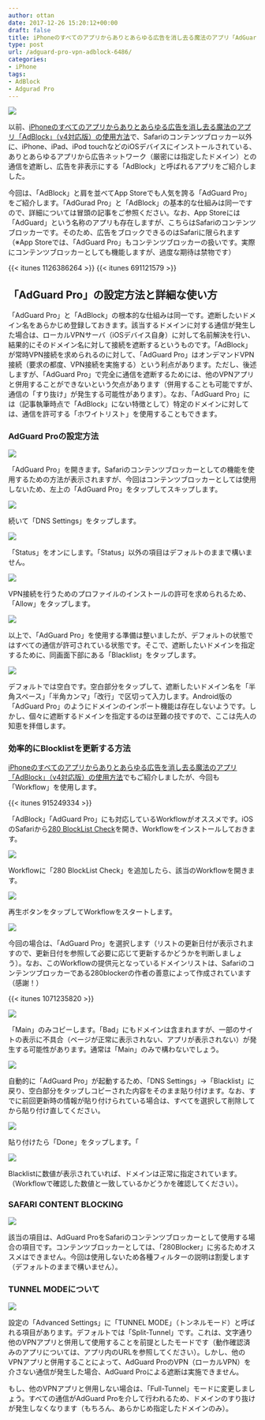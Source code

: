 ```yaml
---
author: ottan
date: 2017-12-26 15:20:12+00:00
draft: false
title: iPhoneのすべてのアプリからありとあらゆる広告を消し去る魔法のアプリ「AdGuard Pro」の使用方法
type: post
url: /adguard-pro-vpn-adblock-6486/
categories:
- iPhone
tags:
- AdBlock
- Adgurad Pro
---
```


![](/images/2017/12/171226-5a425afe3e027.jpg)

以前、[iPhoneのすべてのアプリからありとあらゆる広告を消し去る魔法のアプリ「AdBlock」（v4対応版）の使用方法](/ios-adblock-content-blocker-local-dns-6173/)で、Safariのコンテンツブロッカー以外に、iPhone、iPad、iPod touchなどのiOSデバイスにインストールされている、ありとあらゆるアプリから広告ネットワーク（厳密には指定したドメイン）との通信を遮断し、広告を非表示にする「AdBlock」と呼ばれるアプリをご紹介しました。

今回は、「AdBlock」と肩を並べてApp Storeでも人気を誇る「AdGuard Pro」をご紹介します。「AdGurad Pro」と「AdBlock」の基本的な仕組みは同一ですので、詳細については冒頭の記事をご参照ください。なお、App Storeには「AdGuard」という名称のアプリも存在しますが、こちらはSafariのコンテンツブロッカーです。そのため、広告をブロックできるのはSafariに限られます（※App Storeでは、「AdGuard Pro」もコンテンツブロッカーの扱いです。実際にコンテンツブロッカーとしても機能しますが、過度な期待は禁物です）

{{< itunes 1126386264 >}}
{{< itunes 691121579 >}}

## 「AdGuard Pro」の設定方法と詳細な使い方

「AdGuard Pro」と「AdBlock」の根本的な仕組みは同一です。遮断したいドメイン名をあらかじめ登録しておきます。該当するドメインに対する通信が発生した場合は、ローカルVPNサーバ（iOSデバイス自身）に対して名前解決を行い、結果的にそのドメイン名に対して接続を遮断するというものです。「AdBlock」が常時VPN接続を求められるのに対して、「AdGuard Pro」はオンデマンドVPN接続（要求の都度、VPN接続を実施する）という利点があります。ただし、後述しますが、「AdGuard Pro」で完全に通信を遮断するためには、他のVPNアプリと併用することができないという欠点があります（併用することも可能ですが、通信の「すり抜け」が発生する可能性があります）。なお、「AdGuard Pro」には（記事執筆時点で「AdBlock」にない特徴として）特定のドメインに対しては、通信を許可する「ホワイトリスト」を使用することもできます。

### AdGuard Proの設定方法

![](/images/2017/12/171226-5a425b41d6128.png)

「AdGuard Pro」を開きます。Safariのコンテンツブロッカーとしての機能を使用するための方法が表示されますが、今回はコンテンツブロッカーとしては使用しないため、左上の「AdGuard Pro」をタップしてスキップします。

![](/images/2017/12/171226-5a425b499892d.png)

続いて「DNS Settings」をタップします。

![](/images/2017/12/171226-5a425b5093f4b.png)

「Status」をオンにします。「Status」以外の項目はデフォルトのままで構いません。

![](/images/2017/12/171226-5a425b5f2db4d.png)

VPN接続を行うためのプロファイルのインストールの許可を求められるため、「Allow」をタップします。

![](/images/2017/12/171226-5a425bf299578.png)

以上で、「AdGuard Pro」を使用する準備は整いましたが、デフォルトの状態ではすべての通信が許可されている状態です。そこで、遮断したいドメインを指定するために、同画面下部にある「Blacklist」をタップします。

![](/images/2017/12/171226-5a425b8e0ddef.png)

デフォルトでは空白です。空白部分をタップして、遮断したいドメイン名を「半角スペース」「半角カンマ」「改行」で区切って入力します。Android版の「AdGuard Pro」のようにドメインのインポート機能は存在しないようです。しかし、個々に遮断するドメインを指定するのは至難の技ですので、ここは先人の知恵を拝借します。

### 効率的にBlocklistを更新する方法

[iPhoneのすべてのアプリからありとあらゆる広告を消し去る魔法のアプリ「AdBlock」（v4対応版）の使用方法](/ios-adblock-content-blocker-local-dns-6173/)でもご紹介しましたが、今回も「Workflow」を使用します。

{{< itunes 915249334 >}}

「AdBlock」「AdGuard Pro」にも対応しているWorkflowがオススメです。iOSのSafariから[280 BlockList Check](https://workflow.is/workflows/5d4ca966a5b34b4bbe06f852d4ed5097)を開き、Workflowをインストールしておきます。

![](/images/2017/12/171226-5a425b6d31a81.png)

Workflowに「280 BlockList Check」を追加したら、該当のWorkflowを開きます。

![](/images/2017/12/171226-5a425b744e7d3.png)

再生ボタンをタップしてWorkflowをスタートします。

![](/images/2017/12/171226-5a425b7bb54ae.png)

今回の場合は、「AdGuard Pro」を選択します（リストの更新日付が表示されますので、更新日付を参照して必要に応じて更新するかどうかを判断しましょう）。なお、このWorkflowの提供元となっているドメインリストは、Safariのコンテンツブロッカーである280blockerの作者の善意によって作成されています（感謝！）

{{< itunes 1071235820 >}}

![](/images/2017/12/171226-5a425b83e431d.png)

「Main」のみコピーします。「Bad」にもドメインは含まれますが、一部のサイトの表示に不具合（ページが正常に表示されない、アプリが表示されない）が発生する可能性があります。通常は「Main」のみで構わないでしょう。

![](/images/2017/12/171226-5a425b8e0ddef.png)

自動的に「AdGuard Pro」が起動するため、「DNS Settings」→「Blacklist」に戻り、空白部分をタップしコピーされた内容をそのまま貼り付けます。なお、すでに前回更新時の情報が貼り付けられている場合は、すべてを選択して削除してから貼り付け直してください。

![](/images/2017/12/171226-5a425c0fb63de.png)

貼り付けたら「Done」をタップします。「

![](/images/2017/12/171226-5a42668a4d07c.png)

Blacklistに数値が表示されていれば、ドメインは正常に指定されています。（Workflowで確認した数値と一致しているかどうかを確認してください）。

### SAFARI CONTENT BLOCKING

![](/images/2017/12/171226-5a425c186092b.png)

該当の項目は、AdGuard ProをSafariのコンテンツブロッカーとして使用する場合の項目です。コンテンツブロッカーとしては、「280Blocker」に劣るためオススメはできません。今回は使用しないため各種フィルターの説明は割愛します（デフォルトのままで構いません）。

### TUNNEL MODEについて

![](/images/2017/12/171226-5a425c21b9788.png)

設定の「Advanced Settings」に「TUNNEL MODE」（トンネルモード）と呼ばれる項目があります。デフォルトでは「Split-Tunnel」です。これは、文字通り他のVPNアプリと併用して使用することを前提としたモードです（動作確認済みのアプリについては、アプリ内のURLを参照してください）。しかし、他のVPNアプリと併用することによって、AdGuard ProのVPN（ローカルVPN）を介さない通信が発生した場合、AdGuard Proによる遮断は実施できません。

もし、他のVPNアプリと併用しない場合は、「Full-Tunnel」モードに変更しましょう。すべての通信がAdGuard Proを介して行われるため、ドメインのすり抜けが発生しなくなります（もちろん、あらかじめ指定したドメインのみ）。
